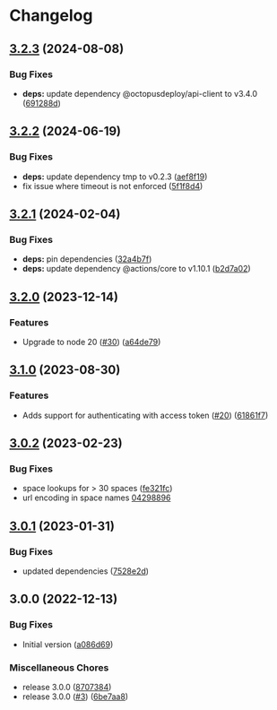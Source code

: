 # Changelog

## [3.2.3](https://github.com/OctopusDeploy/await-task-action/compare/v3.2.2...v3.2.3) (2024-08-08)


### Bug Fixes

* **deps:** update dependency @octopusdeploy/api-client to v3.4.0 ([691288d](https://github.com/OctopusDeploy/await-task-action/commit/691288d3a079f68705ed86896034f3213d484ed8))

## [3.2.2](https://github.com/OctopusDeploy/await-task-action/compare/v3.2.1...v3.2.2) (2024-06-19)


### Bug Fixes

* **deps:** update dependency tmp to v0.2.3 ([aef8f19](https://github.com/OctopusDeploy/await-task-action/commit/aef8f195a5633f9512a4f739e5495c8af22fd5de))
* fix issue where timeout is not enforced ([5f1f8d4](https://github.com/OctopusDeploy/await-task-action/commit/5f1f8d4870cc6274dd310fe048bd09fd7e1e7119))

## [3.2.1](https://github.com/OctopusDeploy/await-task-action/compare/v3.2.0...v3.2.1) (2024-02-04)


### Bug Fixes

* **deps:** pin dependencies ([32a4b7f](https://github.com/OctopusDeploy/await-task-action/commit/32a4b7f17155ac5766858f6904e480c2117b6107))
* **deps:** update dependency @actions/core to v1.10.1 ([b2d7a02](https://github.com/OctopusDeploy/await-task-action/commit/b2d7a025b5643fc19bd8d715c4ffa628d2df8047))

## [3.2.0](https://github.com/OctopusDeploy/await-task-action/compare/v3.1.0...v3.2.0) (2023-12-14)


### Features

* Upgrade to node 20 ([#30](https://github.com/OctopusDeploy/await-task-action/issues/30)) ([a64de79](https://github.com/OctopusDeploy/await-task-action/commit/a64de79d02efaee95699e2d16032293bffc12025))

## [3.1.0](https://github.com/OctopusDeploy/await-task-action/compare/v3.0.2...v3.1.0) (2023-08-30)


### Features

* Adds support for authenticating with access token ([#20](https://github.com/OctopusDeploy/await-task-action/issues/20)) ([61861f7](https://github.com/OctopusDeploy/await-task-action/commit/61861f709a5e0e373a457156089ba8fbad4186fc))

## [3.0.2](https://github.com/OctopusDeploy/await-task-action/compare/v3.0.1...v3.0.2) (2023-02-23)


### Bug Fixes

* space lookups for &gt; 30 spaces ([fe321fc](https://github.com/OctopusDeploy/await-task-action/commit/fe321fcade9758db724970d4b375c1b5e3d945f7))
* url encoding in space names [04298896](https://github.com/OctopusDeploy/await-task-action/commit/04298896e80eb6e427e32b2a54c2e440d2c49363)

## [3.0.1](https://github.com/OctopusDeploy/await-task-action/compare/v3.0.0...v3.0.1) (2023-01-31)


### Bug Fixes

* updated dependencies ([7528e2d](https://github.com/OctopusDeploy/await-task-action/commit/7528e2d30ba02102c9dfea4b47a2cdb7e45ed36a))

## 3.0.0 (2022-12-13)


### Bug Fixes

* Initial version ([a086d69](https://github.com/OctopusDeploy/await-task-action/commit/a086d69f83066a87a2720e5a9642fd3d2eb66b80))


### Miscellaneous Chores

* release 3.0.0 ([8707384](https://github.com/OctopusDeploy/await-task-action/commit/8707384fc694f6f4d0acf10c7121b2dad5814ba2))
* release 3.0.0 ([#3](https://github.com/OctopusDeploy/await-task-action/issues/3)) ([6be7aa8](https://github.com/OctopusDeploy/await-task-action/commit/6be7aa8ab75c4446948e6a1faa9576a790b852c3))
